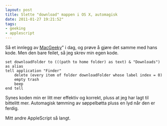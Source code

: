 ```yaml
---
layout: post
title: Slette "download" mappen i OS X, automagisk
date: 2011-01-27 19:21:52"
tags: 
- geeking
- applescript
---
```


Så et innlegg av [MacGeeky](http://www.macgeeky.no/slett-filer-og-mapper-i-nedlastinger-med-tast)" i dag, og prøve å gjøre det samme med hans kode. Men den bare feilet, så jeg skrev min egen kode.

	set downloadFolder to (((path to home folder) as text) & "Downloads") as alias
	tell application "Finder"
		delete (every item of folder downloadFolder whose label index = 0)
		empty trash
		beep
	end tell

Synes koden min er litt mer effektiv og korrekt, pluss at jeg har lagt til bittelitt mer. Automagisk tømming av søppelbøtta pluss en lyd når den er ferdig.

Mitt andre AppleScript så langt.